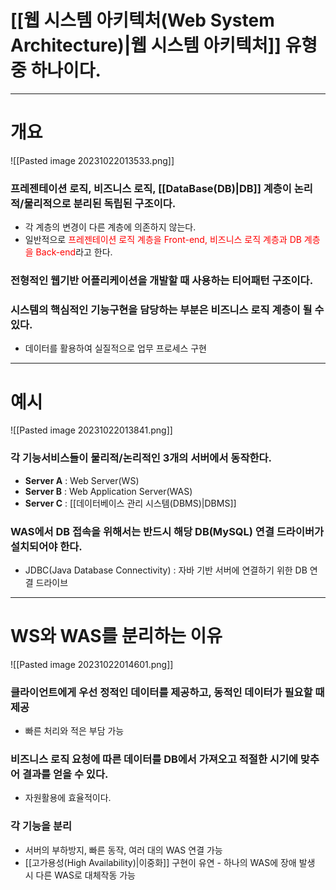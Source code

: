 # [[웹 시스템 아키텍처(Web System Architecture)|웹 시스템 아키텍처]] 유형 중 하나이다.
---
# 개요
![[Pasted image 20231022013533.png]]
### 프레젠테이션 로직, 비즈니스 로직, [[DataBase(DB)|DB]] 계층이 논리적/물리적으로 분리된 독립된 구조이다.
- 각 계층의 변경이 다른 계층에 의존하지 않는다.
- 일반적으로 <font color="#ff0000">프레젠테이션 로직 계층을 Front-end, 비즈니스 로직 계층과 DB 계층을 Back-end</font>라고 한다.
### 전형적인 웹기반 어플리케이션을 개발할 때 사용하는 티어패턴 구조이다.
### 시스템의 핵심적인 기능구현을 담당하는 부분은 비즈니스 로직 계층이 될 수 있다.
- 데이터를 활용하여 실질적으로 업무 프로세스 구현
---
# 예시
![[Pasted image 20231022013841.png]]
### 각 기능서비스들이 물리적/논리적인 3개의 서버에서 동작한다.
- **Server A** : Web Server(WS)
- **Server B** : Web Application Server(WAS)
- **Server C** : [[데이터베이스 관리 시스템(DBMS)|DBMS]]
### WAS에서 DB 접속을 위해서는 반드시 해당 DB(MySQL) 연결 드라이버가 설치되어야 한다.
- JDBC(Java Database Connectivity) : 자바 기반 서버에 연결하기 위한 DB 연결 드라이브
---
# WS와 WAS를 분리하는 이유
![[Pasted image 20231022014601.png]]
### 클라이언트에게 우선 정적인 데이터를 제공하고, 동적인 데이터가 필요할 때 제공
- 빠른 처리와 적은 부담 가능
### 비즈니스 로직 요청에 따른 데이터를 DB에서 가져오고 적절한 시기에 맞추어 결과를 얻을 수 있다.
- 자원활용에 효율적이다.
### 각 기능을 분리
- 서버의 부하방지, 빠른 동작, 여러 대의 WAS 연결 가능
- [[고가용성(High Availability)|이중화]] 구현이 유연
		- 하나의 WAS에 장애 발생 시 다른 WAS로 대체작동  가능
